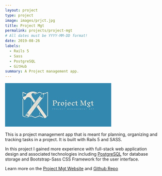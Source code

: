 ```yaml
---
layout: project
type: project
image: images/prjct.jpg
title: Project Mgt
permalink: projects/project-mgt
# All dates must be YYYY-MM-DD format!
date: 2019-08-26
labels:
  - Rails 5
  - Sass
  - PostgreSQL
  - GitHub
summary: A Project management app.
---
```


<img class="ui medium right floated rounded image" src="../images/prjct2.jpg">

This is a project management app that is meant for planning, organizing and tracking tasks in a project. It is built with Rails 5 and SASS.
  
In this project I gained more experience with full-stack web application design and associated technologies including [PostgreSQL](https://www.postgresql.org/) for database storage and Bootstrap-Sass CSS Framework for the user interface.
 
Learn more on the [Project Mgt Website](https://projectmanager-by-pj.herokuapp.com/) and <a href="https://github.com/PJMantoss/project_mgt"><i class="large github icon"></i>Github Repo</a>

